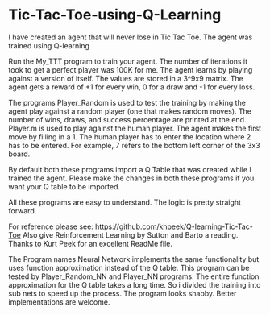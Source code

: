 # Tic-Tac-Toe-using-Q-Learning
I have created an agent that will never lose in Tic Tac Toe. The agent was trained using Q-learning

Run the My_TTT program to train your agent. The number of iterations it took to get a perfect player was 100K for me. The agent learns by playing against a version of itself. The values are stored in a 3^9x9 matrix. The agent gets a reward of +1 for every win, 0 for a draw and -1 for every loss.

The programs Player_Random is used to test the training by making the agent play against a random player (one that makes random moves). The number of wins, draws, and success percentage are printed at the end. Player.m is used to play against the human player. The agent makes the first move by filling in a 1. The human player has to enter the location where 2 has to be entered. For example, 7 refers to the bottom left corner of the 3x3 board. 

By default both these programs import a Q Table that was created while I trained the agent. Please make the changes in both these programs if you want your Q table to be imported.

All these programs are easy to understand. The logic is pretty straight forward. 

For reference please see: https://github.com/khpeek/Q-learning-Tic-Tac-Toe
Also give Reinforcement Learning by Sutton and Barto a reading.
Thanks to Kurt Peek for an excellent ReadMe file.

The Program names Neural Network implements the same functionality but uses function approximation instead of the Q table. This program can be tested by Player_Random_NN and Player_NN programs. The entire function approximation for the Q table takes a long time. So i divided the training into sub nets to speed up the process. The program looks shabby. Better implementations are welcome.
